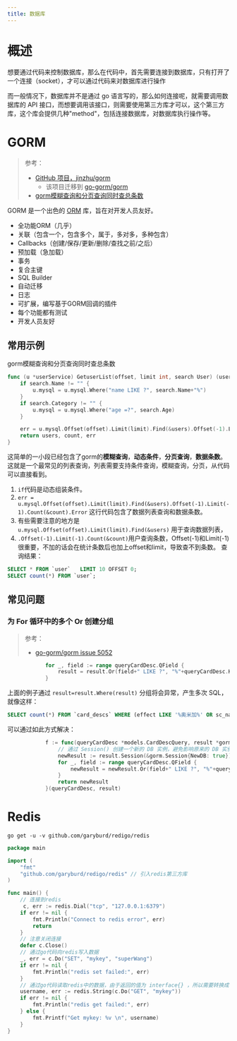 ```yaml
---
title: 数据库
---
```


# 概述

想要通过代码来控制数据库，那么在代码中，首先需要连接到数据库，只有打开了一个连接（socket），才可以通过代码来对数据库进行操作

而一般情况下，数据库并不是通过 go 语言写的，那么如何连接呢，就需要调用数据库的 API 接口，而想要调用该接口，则需要使用第三方库才可以，这个第三方库，这个库会提供几种"method"，包括连接数据库，对数据库执行操作等。


# GORM
> 参考：
> - [GitHub 项目，jinzhu/gorm](<https://github.com/jinzhu/gorm>)
>   - 该项目迁移到 [go-gorm/gorm](https://github.com/go-gorm/gorm)
> - [gorm模糊查询和分页查询同时查总条数](https://www.yuedun.wang/blogdetail/5e815979c9109f0f909b4cdd/)

GORM 是一个出色的 [ORM](/docs/IT学习笔记/2.编程/编程技术/ORM.md) 库，旨在对开发人员友好。
-   全功能ORM（几乎）
-   关联（包含一个，包含多个，属于，多对多，多种包含）
-   Callbacks（创建/保存/更新/删除/查找之前/之后）
-   预加载（急加载）
-   事务
-   复合主键
-   SQL Builder
-   自动迁移
-   日志
-   可扩展，编写基于GORM回调的插件
-   每个功能都有测试
-   开发人员友好

## 常用示例
gorm模糊查询和分页查询同时查总条数
```go
func (u *userService) GetuserList(offset, limit int, search User) (users []User, count int, err error) {
	if search.Name != "" {
		u.mysql = u.mysql.Where("name LIKE ?", search.Name+"%")
	}
	if search.Category != "" {
		u.mysql = u.mysql.Where("age =?", search.Age)
	}

	err = u.mysql.Offset(offset).Limit(limit).Find(&users).Offset(-1).Limit(-1).Count(&count).Error
	return users, count, err
}
```
这简单的一小段已经包含了gorm的**模糊查询**，**动态条件**，**分页查询**，**数据条数**。 这就是一个最常见的列表查询，列表需要支持条件查询，模糊查询，分页，从代码可以直接看到。
1. `if`代码是动态组装条件。
2. `err = u.mysql.Offset(offset).Limit(limit).Find(&users).Offset(-1).Limit(-1).Count(&count).Error` 这行代码包含了数据列表查询和数据条数。
3. 有些需要注意的地方是`u.mysql.Offset(offset).Limit(limit).Find(&users)` 用于查询数据列表，
4. `.Offset(-1).Limit(-1).Count(&count)`用户查询条数，Offset(-1)和Limit(-1)很重要，不加的话会在统计条数后也加上offset和limit，导致查不到条数。 查询结果：
```sql
SELECT * FROM `user`   LIMIT 10 OFFSET 0;
SELECT count(*) FROM `user`;
```

## 常见问题

### 为 For 循环中的多个 Or 创建分组
> 参考：
> - [go-gorm/gorm issue 5052](https://github.com/go-gorm/gorm/issues/5052)

```go
			for _, field := range queryCardDesc.QField {
				result = result.Or(field+" LIKE ?", "%"+queryCardDesc.Keyword+"%")
			}
```

上面的例子通过 `result=result.Where(result)` 分组将会异常，产生多次 SQL，就像这样：
```sql
SELECT count(*) FROM `card_descs` WHERE (effect LIKE '%奥米加%' OR sc_name LIKE '%奥米加%' OR evo_cover_effect LIKE '%奥米加%') OR sc_name LIKE '%奥米加%' OR evo_cover_effect LIKE '%奥米加%' OR effect LIKE '%奥米加%' AND color LIKE '%红%'
```
可以通过如此方式解决：
```go
			f := func(queryCardDesc *models.CardDescQuery, result *gorm.DB) *gorm.DB {
				// 通过 Session() 创建一个新的 DB 实例，避免影响原来的 DB 实例。用以实现为多个 Or 分组的功能
				newResult := result.Session(&gorm.Session{NewDB: true})
				for _, field := range queryCardDesc.QField {
					newResult = newResult.Or(field+" LIKE ?", "%"+queryCardDesc.Keyword+"%")
				}
				return newResult
			}(queryCardDesc, result)
```

# Redis

`go get -u -v github.com/garyburd/redigo/redis`

```go
package main

import (
	"fmt"
	"github.com/garyburd/redigo/redis" // 引入redis第三方库
)

func main() {
    // 连接到redis
     c, err := redis.Dial("tcp", "127.0.0.1:6379")
	if err != nil {
		fmt.Println("Connect to redis error", err)
		return
	}
    // 注意关闭连接
	defer c.Close()
    // 通过go代码向redis写入数据
	_, err = c.Do("SET", "mykey", "superWang")
	if err != nil {
		fmt.Println("redis set failed:", err)
	}
    // 通过go代码读取redis中的数据，由于返回的值为 interface{} ，所以需要转换成字符串，才能正常显示
	username, err := redis.String(c.Do("GET", "mykey"))
	if err != nil {
		fmt.Println("redis get failed:", err)
	} else {
		fmt.Printf("Get mykey: %v \n", username)
	}
}
```
